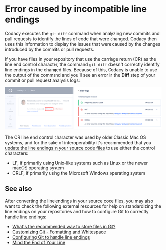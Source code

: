 # Error caused by incompatible line endings

Codacy executes the `git diff` command when analyzing new commits and pull requests to identify the lines of code that were changed. Codacy then uses this information to display the issues that were caused by the changes introduced by the commits or pull requests.

If you have files in your repository that use the carriage return (CR) as the line end control character, the command `git diff` doesn't correctly identify line endings in the changed files. Because of this, Codacy is unable to use the output of the command and you'll see an error in the **Diff** step of your commit or pull request analysis logs:

![Viewing the analysis logs](images/error-line-endings.png)

The CR line end control character was used by older Classic Mac OS systems, and for the sake of interoperability it's recommended that you [update the line endings in your source code files](https://en.wikipedia.org/wiki/Newline#Conversion_between_newline_formats) to use either the control characters:

-   LF, if primarily using Unix-like systems such as Linux or the newer macOS operating system
-   CRLF, if primarily using the Microsoft Windows operating system

## See also

After converting the line endings in your source code files, you may also want to check the following external resources for help on standardizing the line endings on your repositories and how to configure Git to correctly handle line endings:

-   [What's the recommended way to store files in Git?](https://git-scm.com/docs/gitfaq#Documentation/gitfaq.txt-What8217stherecommendedwaytostorefilesinGit)
-   [Customizing Git - Formatting and Whitespace](https://git-scm.com/book/en/Customizing-Git-Git-Configuration#_formatting_and_whitespace)
-   [Configuring Git to handle line endings](https://docs.github.com/en/github/using-git/configuring-git-to-handle-line-endings)
-   [Mind the End of Your Line](https://adaptivepatchwork.com/2012/03/01/mind-the-end-of-your-line/)
